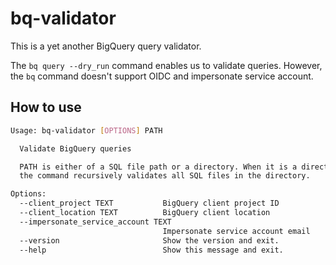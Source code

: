 # bq-validator
This is a yet another BigQuery query validator.

The `bq query --dry_run` command enables us to validate queries.
However, the `bq` command doesn't support OIDC and impersonate service account.

## How to use

```bash
Usage: bq-validator [OPTIONS] PATH

  Validate BigQuery queries

  PATH is either of a SQL file path or a directory. When it is a directory,
  the command recursively validates all SQL files in the directory.

Options:
  --client_project TEXT           BigQuery client project ID
  --client_location TEXT          BigQuery client location
  --impersonate_service_account TEXT
                                  Impersonate service account email
  --version                       Show the version and exit.
  --help                          Show this message and exit.
```
